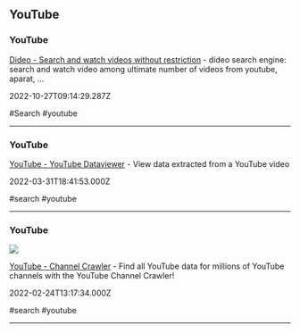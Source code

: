 ## YouTube

### YouTube

[Dideo - Search and watch videos without restriction](https://www.dideo.ir) - dideo search engine: search and watch video among ultimate number of videos from youtube, aparat, …

2022-10-27T09:14:29.287Z

#Search #youtube

---

### YouTube

[YouTube - YouTube Dataviewer](https://citizenevidence.amnestyusa.org) - View data extracted from a YouTube video

2022-03-31T18:41:53.000Z

#search #youtube

---

### YouTube

![](https://channelcrawler.com/img/opengraph/eng.png)

[YouTube - Channel Crawler](https://channelcrawler.com) - Find all YouTube data for millions of YouTube channels with the YouTube Channel Crawler!

2022-02-24T13:17:34.000Z

#search #youtube

---
